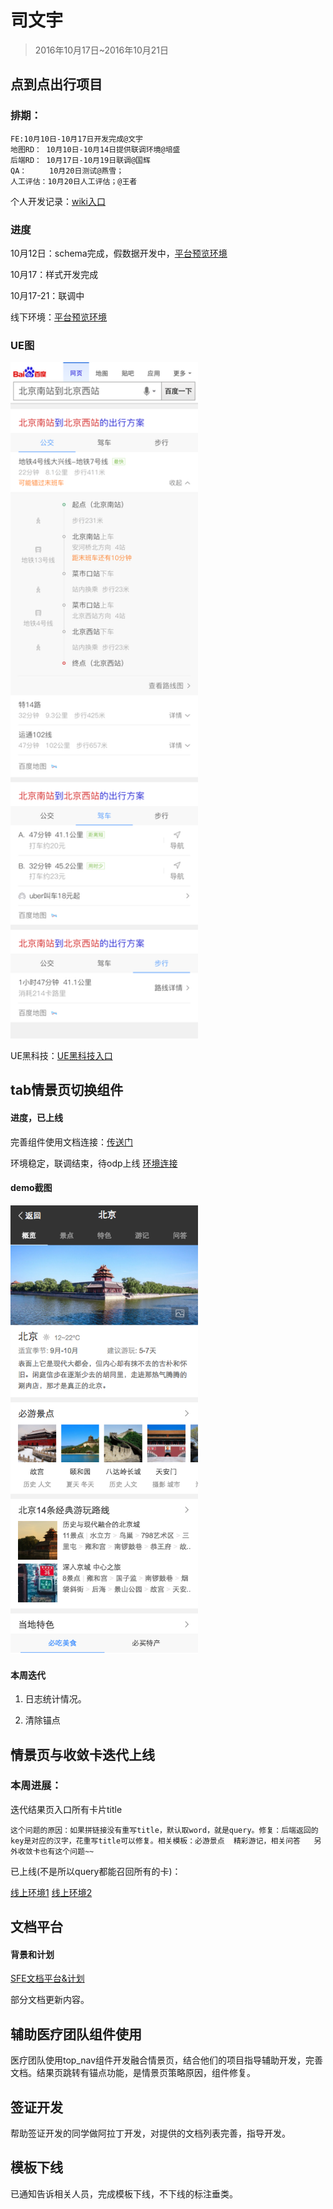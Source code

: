 # 司文宇

> 2016年10月17日~2016年10月21日

## 点到点出行项目 

### 排期：  
	FE:10月10日-10月17日开发完成@文宇
	地图RD： 10月10日-10月14日提供联调环境@培盛
	后端RD： 10月17日-10月19日联调@国辉
	QA：     10月20日测试@燕雪；
	人工评估：10月20日人工评估；@王者
个人开发记录：<a href="http://wiki.baidu.com/pages/viewpage.action?pageId=218071759">wiki入口</a>

### 进度

10月12日：schema完成，假数据开发中，<a href="https://wwwhttps.baidu.com/s?dev=1&dev_workspace=platform&dev_module=aladdin-wise&dev_tpl=pp_route&dev_path=searchaladdin&dev_tpltype=default&sid=99999&dev_online=0&dev_file=default.xml&dev_fileformat=xml&dev_pos=asResult&wd=%E4%BB%8E%E5%8C%97%E4%BA%AC%E8%A5%BF%E7%AB%99%E5%88%B0%E5%8C%97%E4%BA%AC%E5%8D%97%E7%AB%99&word=%E4%BB%8E%E5%8C%97%E4%BA%AC%E8%A5%BF%E7%AB%99%E5%88%B0%E5%8C%97%E4%BA%AC%E5%8D%97%E7%AB%99">平台预览环境</a>

10月17：样式开发完成

10月17-21：联调中

线下环境：<a href="http://cp01-ala-fe-col-2.epc.baidu.com:8003/s?word=%E5%8C%97%E4%BA%AC%E8%A5%BF%E7%AB%99%E5%88%B0%E5%8C%97%E4%BA%AC%E5%8D%97%E7%AB%99&wiseus=10.99.28.16">平台预览环境</a>

### UE图

<img src="../2016-10-14/img/siwenyu/p1.png" width='300px'>

UE黑科技：<a href="file:///Users/baidu/Downloads/%E5%B8%82%E5%86%85%E5%87%BA%E8%A1%8C_%E6%A0%87%E6%B3%A8_0929/index.html">UE黑科技入口</a>

## tab情景页切换组件


#### 进度，已上线

完善组件使用文档连接：<a href="http://sfe.baidu.com/#/阿拉丁/无线网页搜索/js组件/情景页顶部通栏技术方案">传送门</a>

环境稳定，联调结束，待odp上线
<a href="http://cp01-ala-fe-col-2.epc.baidu.com:8003/sf?openapi=1&dspName=iphone&from_sf=1&pd=city&resource_id=4324&word=%E5%8C%97%E4%BA%AC&hide=1&apitn=tangram&top=%7B%22sfhs%22%3A2%7D&ext=%7B%22type%22%3A%22food%22%2C%22tab_name%22%3A%22%E6%A6%82%E8%BF%B0%22%7D">环境连接</a>

#### demo截图

<img src="../2016-09-30/img/siwenyu/p11.png" width='300px'>

#### 本周迭代

1. 日志统计情况。

1. 清除锚点


## 情景页与收敛卡迭代上线

### 本周进展：

迭代结果页入口所有卡片title

	这个问题的原因：如果拼链接没有重写title，默认取word，就是query。修复：后端返回的key是对应的汉字，花重写title可以修复。相关模板：必游景点  精彩游记，相关问答   另外收敛卡也有这个问题~~

已上线(不是所以query都能召回所有的卡)：

<a href="https://m.baidu.com/s?word=%E5%8C%97%E4%BA%AC">线上环境1</a>
<a href="https://m.baidu.com/s?word=%E6%B7%84%E5%8D%9A&sid=109912">线上环境2</a>


## 文档平台

#### 背景和计划

<a href="http://wiki.baidu.com/pages/viewpage.action?pageId=210385547">SFE文档平台&计划</a>

部分文档更新内容。


## 辅助医疗团队组件使用

医疗团队使用top_nav组件开发融合情景页，结合他们的项目指导辅助开发，完善文档。结果页跳转有锚点功能，是情景页策略原因，组件修复。


## 签证开发

帮助签证开发的同学做阿拉丁开发，对提供的文档列表完善，指导开发。

## 模板下线

已通知告诉相关人员，完成模板下线，不下线的标注垂类。



















